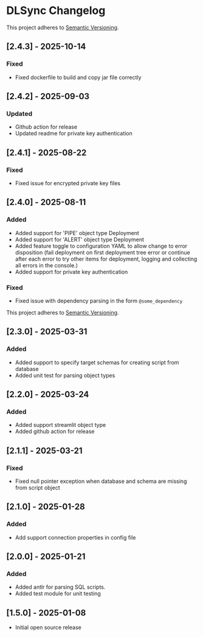 # DLSync Changelog

This project adheres to [Semantic Versioning](https://semver.org/spec/v2.0.0.html).
## [2.4.3] - 2025-10-14
### Fixed
- Fixed dockerfile to build and copy jar file correctly
## [2.4.2] - 2025-09-03
### Updated
- Github action for release
- Updated readme for private key authentication
## [2.4.1] - 2025-08-22
### Fixed
- Fixed issue for encrypted private key files
## [2.4.0] - 2025-08-11
### Added
- Added support for 'PIPE' object type Deployment
- Added support for 'ALERT' object type Deployment
- Added feature toggle to configuration YAML to allow change to error disposition (fail deployment on first deployment tree error or continue after each error to try other items for deployment, logging and collecting all errors in the console.)
- Added support for private key authentication
### Fixed
- Fixed issue with dependency parsing in the form `@some_dependency`

This project adheres to [Semantic Versioning](https://semver.org/spec/v2.0.0.html).
## [2.3.0] - 2025-03-31
### Added
- Added support to specify target schemas for creating script from database
- Added unit test for parsing object types

## [2.2.0] - 2025-03-24
### Added
- Added support streamlit object type
- Added github action for release

## [2.1.1] - 2025-03-21
### Fixed
- Fixed null pointer exception when database and schema are missing from script object

## [2.1.0] - 2025-01-28
### Added
- Add support connection properties in config file

## [2.0.0] - 2025-01-21
### Added
- Added antlr for parsing SQL scripts.
- Added test module for unit testing

## [1.5.0] - 2025-01-08
- Initial open source release
